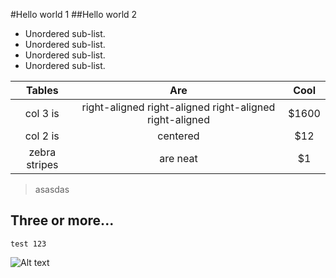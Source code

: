 #Hello world 1
##Hello world 2

* Unordered sub-list.
* Unordered sub-list.
* Unordered sub-list.
* Unordered sub-list.

| Tables        | Are           | Cool  |
| :-------------: |:-------------:| :-----:|
| col 3 is      | right-aligned right-aligned right-aligned right-aligned | $1600 |
| col 2 is      | centered      |   $12 |
| zebra stripes | are neat      |    $1 |

>asasdas

Three or more...
---

```test 123```


![Alt text](http://www.petlandsarasota.com/wp-content/uploads/2016/06/kitten-little.jpg)
